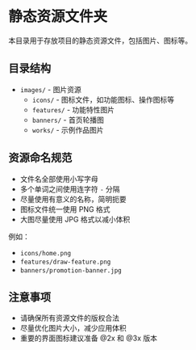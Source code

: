 # 静态资源文件夹

本目录用于存放项目的静态资源文件，包括图片、图标等。

## 目录结构

- `images/` - 图片资源
  - `icons/` - 图标文件，如功能图标、操作图标等
  - `features/` - 功能特性图片
  - `banners/` - 首页轮播图
  - `works/` - 示例作品图片

## 资源命名规范

- 文件名全部使用小写字母
- 多个单词之间使用连字符 `-` 分隔
- 尽量使用有意义的名称，简明扼要
- 图标文件统一使用 PNG 格式
- 大图尽量使用 JPG 格式以减小体积

例如：
- `icons/home.png`
- `features/draw-feature.png`
- `banners/promotion-banner.jpg`

## 注意事项

- 请确保所有资源文件的版权合法
- 尽量优化图片大小，减少应用体积
- 重要的界面图标建议准备 @2x 和 @3x 版本 